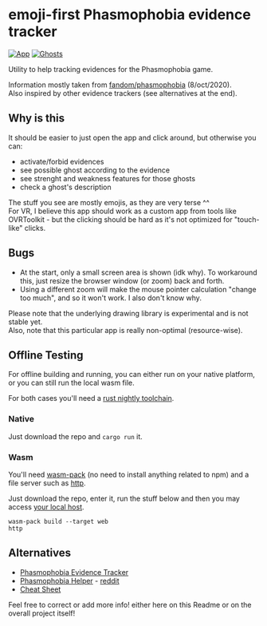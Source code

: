 # emoji-first Phasmophobia evidence tracker 

[![App]][appurl] [![Ghosts]][ghostsurl]

[ghosts]: https://img.shields.io/badge/ghosts-555555?style=for-the-badge&labelColor=555555&logoColor=white
[ghostsurl]: https://swfsql.github.io/phasmo/doc/phasmo_rs/phasmo/enum.Ghost.html#variants
[app]: https://img.shields.io/badge/app-555555?style=for-the-badge&labelColor=555555&logoColor=white
[appurl]: https://swfsql.github.io/phasmo/

Utility to help tracking evidences for the Phasmophobia game.

Information mostly taken from [fandom/phasmophobia](https://phasmophobia.fandom.com/wiki/Phasmophobia_Wiki) (8/oct/2020).  
Also inspired by other evidence trackers (see alternatives at the end).

## Why is this

It should be easier to just open the app and click around, but otherwise you can:

- activate/forbid evidences
- see possible ghost according to the evidence
- see strenght and weakness features for those ghosts
- check a ghost's description

The stuff you see are mostly emojis, as they are very terse ^^  
For VR, I believe this app should work as a custom app from tools like OVRToolkit - but the clicking should be hard as it's not optimized for "touch-like" clicks.

## Bugs

- At the start, only a small screen area is shown (idk why). To workaround this, just resize the browser window (or zoom) back and forth.
- Using a different zoom will make the mouse pointer calculation "change too much", and so it won't work. I also don't know why.

Please note that the underlying drawing library is experimental and is not stable yet.  
Also, note that this particular app is really non-optimal (resource-wise).

## Offline Testing

For offline building and running, you can either run on your native platform, or you can still run the local wasm file.

For both cases you'll need a [rust nightly toolchain](https://www.rust-lang.org/tools/install).

### Native

Just download the repo and `cargo run` it.

### Wasm

You'll need [wasm-pack](https://rustwasm.github.io/docs/wasm-pack/prerequisites/index.html) (no need to install anything related to npm) and a file server such as [http](https://github.com/thecoshman/http#installation).

Just download the repo, enter it, run the stuff below and then you may access [your local host](http://localhost:8000/).

```
wasm-pack build --target web
http
```

## Alternatives

- [Phasmophobia Evidence Tracker](https://phasmophobiatracker.site/) 
- [Phasmophobia Helper](https://lemon-field-0b94c1010.azurestaticapps.net/) - [reddit](https://www.reddit.com/r/PhasmophobiaGame/comments/j6qp9c/i_made_an_interactive_web_app_to_help_with/)
- [Cheat Sheet](https://www.reddit.com/r/PhasmophobiaGame/comments/j75rtv/master_cheat_sheet_that_covers_all_types_and/)

Feel free to correct or add more info! either here on this Readme or on the overall project itself!

